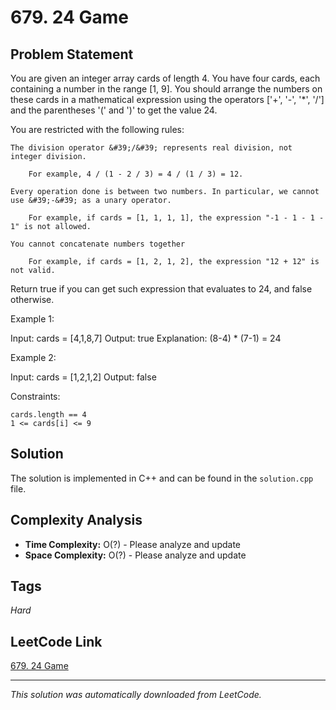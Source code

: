 # 679. 24 Game

## Problem Statement

You are given an integer array cards of length 4. You have four cards, each containing a number in the range [1, 9]. You should arrange the numbers on these cards in a mathematical expression using the operators [&#39;+&#39;, &#39;-&#39;, &#39;*&#39;, &#39;/&#39;] and the parentheses &#39;(&#39; and &#39;)&#39; to get the value 24.

You are restricted with the following rules:

	The division operator &#39;/&#39; represents real division, not integer division.

		For example, 4 / (1 - 2 / 3) = 4 / (1 / 3) = 12.

	Every operation done is between two numbers. In particular, we cannot use &#39;-&#39; as a unary operator.

		For example, if cards = [1, 1, 1, 1], the expression "-1 - 1 - 1 - 1" is not allowed.

	You cannot concatenate numbers together

		For example, if cards = [1, 2, 1, 2], the expression "12 + 12" is not valid.

Return true if you can get such expression that evaluates to 24, and false otherwise.

Example 1:

Input: cards = [4,1,8,7]
Output: true
Explanation: (8-4) * (7-1) = 24

Example 2:

Input: cards = [1,2,1,2]
Output: false

Constraints:

	cards.length == 4
	1 <= cards[i] <= 9

## Solution

The solution is implemented in C++ and can be found in the `solution.cpp` file.

## Complexity Analysis

- **Time Complexity:** O(?) - Please analyze and update
- **Space Complexity:** O(?) - Please analyze and update

## Tags

*Hard*

## LeetCode Link

[679. 24 Game](https://leetcode.com/problems/24-game/)

---

*This solution was automatically downloaded from LeetCode.*
